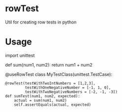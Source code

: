 rowTest
=======

Util for creating row tests in python

Usage
=====

import unittest

def sum(num1, num2):
    return num1 + num2

@useRowTest
class MyTestClass(unittest.TestCase):
    
    @rowTest(testWithTwoIntNumbers = [1,2,3],
             testWithOneNegativeNumber = [-1, 1, 0],
             testWithTwoNegativeNumbers = [-2, -1, -3])
    def sumTest(num1, num2, expected):
        actual = sum(num1, num2)
        self.assertEquals(actual, expected)
